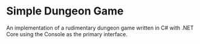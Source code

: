 # Simple Dungeon Game

An implementation of a rudimentary dungeon game written in C# with .NET Core using the Console as the primary interface.